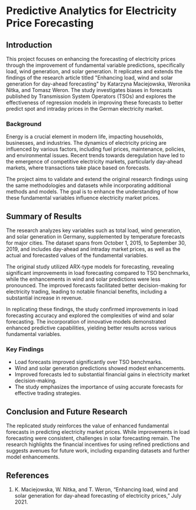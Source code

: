 # Predictive Analytics for Electricity Price Forecasting

## Introduction

This project focuses on enhancing the forecasting of electricity prices through the improvement of fundamental variable predictions, specifically load, wind generation, and solar generation. It replicates and extends the findings of the research article titled "Enhancing load, wind and solar generation for day-ahead forecasting" by Katarzyna Maciejowska, Weronika Nitka, and Tomasz Weron. The study investigates biases in forecasts published by Transmission System Operators (TSOs) and explores the effectiveness of regression models in improving these forecasts to better predict spot and intraday prices in the German electricity market.

### Background

Energy is a crucial element in modern life, impacting households, businesses, and industries. The dynamics of electricity pricing are influenced by various factors, including fuel prices, maintenance, policies, and environmental issues. Recent trends towards deregulation have led to the emergence of competitive electricity markets, particularly day-ahead markets, where transactions take place based on forecasts.

The project aims to validate and extend the original research findings using the same methodologies and datasets while incorporating additional methods and models. The goal is to enhance the understanding of how these fundamental variables influence electricity market prices.

## Summary of Results

The research analyzes key variables such as total load, wind generation, and solar generation in Germany, supplemented by temperature forecasts for major cities. The dataset spans from October 1, 2015, to September 30, 2019, and includes day-ahead and intraday market prices, as well as the actual and forecasted values of the fundamental variables.

The original study utilized ARX-type models for forecasting, revealing significant improvements in load forecasting compared to TSO benchmarks, while the enhancements in wind and solar predictions were less pronounced. The improved forecasts facilitated better decision-making for electricity trading, leading to notable financial benefits, including a substantial increase in revenue.

In replicating these findings, the study confirmed improvements in load forecasting accuracy and explored the complexities of wind and solar forecasting. The incorporation of innovative models demonstrated enhanced predictive capabilities, yielding better results across various fundamental variables.

### Key Findings

- Load forecasts improved significantly over TSO benchmarks.
- Wind and solar generation predictions showed modest enhancements.
- Improved forecasts led to substantial financial gains in electricity market decision-making.
- The study emphasizes the importance of using accurate forecasts for effective trading strategies.

## Conclusion and Future Research

The replicated study reinforces the value of enhanced fundamental forecasts in predicting electricity market prices. While improvements in load forecasting were consistent, challenges in solar forecasting remain. The research highlights the financial incentives for using refined predictions and suggests avenues for future work, including expanding datasets and further model enhancements.

## References

1. K. Maciejowska, W. Nitka, and T. Weron, “Enhancing load, wind and solar generation for day-ahead forecasting of electricity prices,” July 2021.
